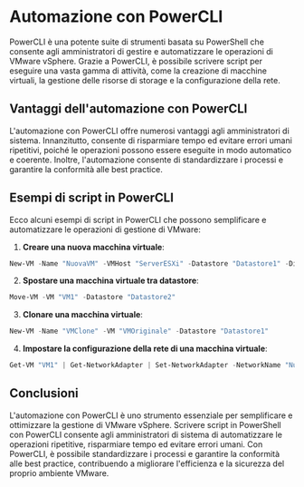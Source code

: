 # Automazione con PowerCLI

PowerCLI è una potente suite di strumenti basata su PowerShell che consente agli amministratori di gestire e automatizzare le operazioni di VMware vSphere. Grazie a PowerCLI, è possibile scrivere script per eseguire una vasta gamma di attività, come la creazione di macchine virtuali, la gestione delle risorse di storage e la configurazione della rete.

## Vantaggi dell'automazione con PowerCLI

L'automazione con PowerCLI offre numerosi vantaggi agli amministratori di sistema. Innanzitutto, consente di risparmiare tempo ed evitare errori umani ripetitivi, poiché le operazioni possono essere eseguite in modo automatico e coerente. Inoltre, l'automazione consente di standardizzare i processi e garantire la conformità alle best practice.

## Esempi di script in PowerCLI

Ecco alcuni esempi di script in PowerCLI che possono semplificare e automatizzare le operazioni di gestione di VMware:

1. **Creare una nuova macchina virtuale**:
```powershell
New-VM -Name "NuovaVM" -VMHost "ServerESXi" -Datastore "Datastore1" -DiskGB 50 -MemoryGB 4 -NetworkName "VM Network"
```

2. **Spostare una macchina virtuale tra datastore**:
```powershell
Move-VM -VM "VM1" -Datastore "Datastore2"
```

3. **Clonare una macchina virtuale**:
```powershell
New-VM -Name "VMClone" -VM "VMOriginale" -Datastore "Datastore1"
```

4. **Impostare la configurazione della rete di una macchina virtuale**:
```powershell
Get-VM "VM1" | Get-NetworkAdapter | Set-NetworkAdapter -NetworkName "NuovaRete"
```

## Conclusioni

L'automazione con PowerCLI è uno strumento essenziale per semplificare e ottimizzare la gestione di VMware vSphere. Scrivere script in PowerShell con PowerCLI consente agli amministratori di sistema di automatizzare le operazioni ripetitive, risparmiare tempo ed evitare errori umani. Con PowerCLI, è possibile standardizzare i processi e garantire la conformità alle best practice, contribuendo a migliorare l'efficienza e la sicurezza del proprio ambiente VMware.